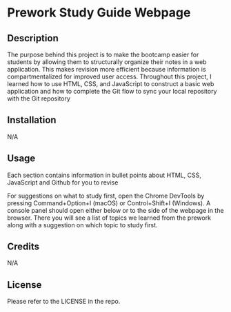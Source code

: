 # Prework Study Guide Webpage

## Description

The purpose behind this project is to make the bootcamp easier for students by allowing them to structurally organize their notes in a web application. This makes revision more efficient because information is compartmentalized for improved user access. Throughout this project, I learned how to use HTML, CSS, and JavaScript to construct a basic web application and how to complete the Git flow to sync your local repository with the Git repository  

## Installation

N/A

## Usage

Each section contains information in bullet points about HTML, CSS, JavaScript and Github for you to revise

For suggestions on what to study first, open the Chrome DevTools by pressing Command+Option+I (macOS) or Control+Shift+I (Windows). A console panel should open either below or to the side of the webpage in the browser. There you will see a list of topics we learned from the prework along with a suggestion on which topic to study first.

## Credits

N/A

## License

Please refer to the LICENSE in the repo.
